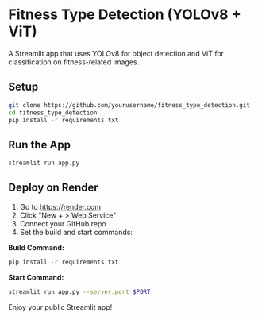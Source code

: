 # Fitness Type Detection (YOLOv8 + ViT)

A Streamlit app that uses YOLOv8 for object detection and ViT for classification on fitness-related images.

## Setup

```bash
git clone https://github.com/yourusername/fitness_type_detection.git
cd fitness_type_detection
pip install -r requirements.txt
```

## Run the App

```bash
streamlit run app.py
```

## Deploy on Render

1. Go to https://render.com
2. Click "New + > Web Service"
3. Connect your GitHub repo
4. Set the build and start commands:

**Build Command:**
```bash
pip install -r requirements.txt
```

**Start Command:**
```bash
streamlit run app.py --server.port $PORT
```

Enjoy your public Streamlit app!
